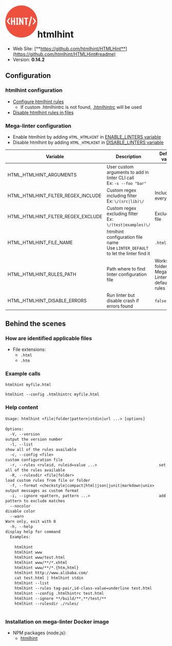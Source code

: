 <!-- markdownlint-disable MD033 MD041 -->
<!-- Generated by .automation/build.py, please do not update manually -->
# <a href="https://github.com/htmlhint/HTMLHint" target="blank" title="Visit linter Web Site"><img src="https://raw.githubusercontent.com/htmlhint/HTMLHint/master/website/static/img/htmlhint.png" alt="htmlhint" height="100px"></a>htmlhint

- Web Site: [**https://github.com/htmlhint/HTMLHint**](https://github.com/htmlhint/HTMLHint#readme)
- Version: **0.14.2**

## Configuration

### htmlhint configuration

- [Configure htmlhint rules](https://htmlhint.com/docs/user-guide/configuration)
  - If custom .htmlhintrc is not found, [.htmlhintrc](https://github.com/nvuillam/mega-linter/tree/master/TEMPLATES/.htmlhintrc) will be used
- [Disable htmlhint rules in files](https://htmlhint.com/docs/user-guide/configuration)

### Mega-linter configuration

- Enable htmlhint by adding `HTML_HTMLHINT` in [ENABLE_LINTERS variable](https://github.com/nvuillam/mega-linter#activation-and-deactivation)
- Disable htmlhint by adding `HTML_HTMLHINT` in [DISABLE_LINTERS variable](https://github.com/nvuillam/mega-linter#activation-and-deactivation)

| Variable | Description | Default value |
| ----------------- | -------------- | -------------- |
| HTML_HTMLHINT_ARGUMENTS | User custom arguments to add in linter CLI call<br/>Ex: `-s --foo "bar"` |  |
| HTML_HTMLHINT_FILTER_REGEX_INCLUDE | Custom regex including filter<br/>Ex: `\/(src\|lib)\/` | Include every file |
| HTML_HTMLHINT_FILTER_REGEX_EXCLUDE | Custom regex excluding filter<br/>Ex: `\/(test\|examples)\/` | Exclude no file |
| HTML_HTMLHINT_FILE_NAME | htmlhint configuration file name</br>Use `LINTER_DEFAULT` to let the linter find it | `.htmlhintrc` |
| HTML_HTMLHINT_RULES_PATH | Path where to find linter configuration file | Workspace folder, then Mega-Linter default rules |
| HTML_HTMLHINT_DISABLE_ERRORS | Run linter but disable crash if errors found | `false` |

## Behind the scenes

### How are identified applicable files

- File extensions:
  - `.html`
  - `.htm`


### Example calls

```shell
htmlhint myfile.html
```

```shell
htmlhint --config .htmlhintrc myfile.html
```


### Help content

```shell
Usage: htmlhint <file|folder|pattern|stdin|url ...> [options]

Options:
  -V, --version                                                    output the version number
  -l, --list                                                       show all of the rules available
  -c, --config <file>                                              custom configuration file
  -r, --rules <ruleid, ruleid=value ...>                           set all of the rules available
  -R, --rulesdir <file|folder>                                     load custom rules from file or folder
  -f, --format <checkstyle|compact|html|json|junit|markdown|unix>  output messages as custom format
  -i, --ignore <pattern, pattern ...>                              add pattern to exclude matches
  --nocolor                                                        disable color
  --warn                                                           Warn only, exit with 0
  -h, --help                                                       display help for command
  Examples:

    htmlhint
    htmlhint www
    htmlhint www/test.html
    htmlhint www/**/*.xhtml
    htmlhint www/**/*.{htm,html}
    htmlhint http://www.alibaba.com/
    cat test.html | htmlhint stdin
    htmlhint --list
    htmlhint --rules tag-pair,id-class-value=underline test.html
    htmlhint --config .htmlhintrc test.html
    htmlhint --ignore **/build/**,**/test/**
    htmlhint --rulesdir ./rules/


```

### Installation on mega-linter Docker image

- NPM packages (node.js):
  - [htmlhint](https://www.npmjs.com/package/htmlhint)
